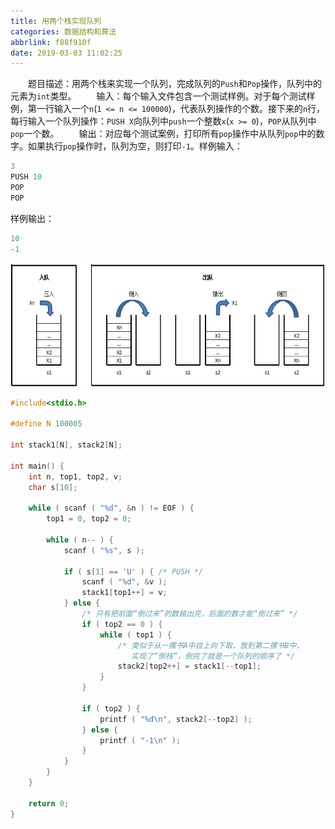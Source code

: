 ```yaml
---
title: 用两个栈实现队列
categories: 数据结构和算法
abbrlink: f88f910f
date: 2019-03-03 11:02:25
---
```

&emsp;&emsp;题目描述：用两个栈来实现一个队列，完成队列的`Push`和`Pop`操作，队列中的元素为`int`类型。<!--more-->
&emsp;&emsp;输入：每个输入文件包含一个测试样例。对于每个测试样例，第一行输入一个`n`(`1 <= n <= 100000`)，代表队列操作的个数。接下来的`n`行，每行输入一个队列操作：`PUSH X`向队列中`push`一个整数`x`(`x >= 0`)，`POP`从队列中`pop`一个数。
&emsp;&emsp;输出：对应每个测试案例，打印所有`pop`操作中从队列`pop`中的数字。如果执行`pop`操作时，队列为空，则打印`-1`。样例输入：

``` cpp
3
PUSH 10
POP
POP
```

样例输出：

``` cpp
10
-1
```

<img src="./用两个栈实现队列/1.png" height="198" width="570">

``` cpp
#include<stdio.h>

#define N 100005
​
int stack1[N], stack2[N];
​
int main() {
    int n, top1, top2, v;
    char s[10];
​
    while ( scanf ( "%d", &n ) != EOF ) {
        top1 = 0, top2 = 0;
​
        while ( n-- ) {
            scanf ( "%s", s );
​
            if ( s[1] == 'U' ) { /* PUSH */
                scanf ( "%d", &v );
                stack1[top1++] = v;
            } else {
                /* 只有把前面“倒过来”的数输出完，后面的数才能“倒过来” */
                if ( top2 == 0 ) {
                    while ( top1 ) {
                        /* 类似于从一摞书A中自上向下取，放到第二摞书B中，
                           实现了“倒栈”，倒完了就是一个队列的顺序了 */
                        stack2[top2++] = stack1[--top1];
                    }
                }
​
                if ( top2 ) {
                    printf ( "%d\n", stack2[--top2] );
                } else {
                    printf ( "-1\n" );
                }
            }
        }
    }
​
    return 0;
}
```